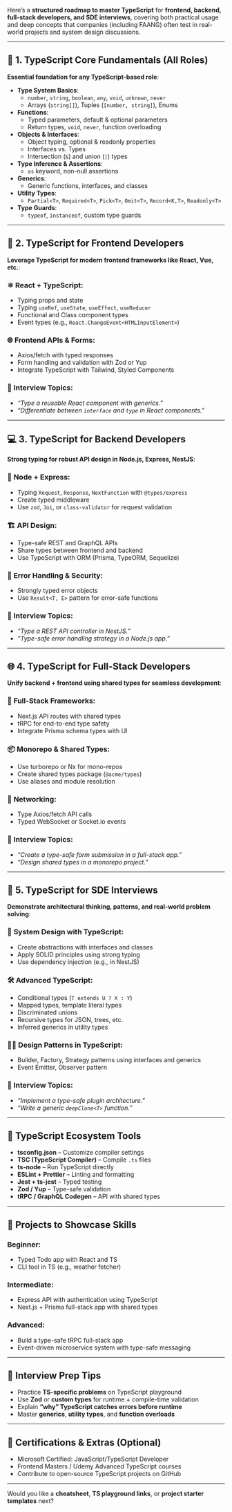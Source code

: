 Here’s a **structured roadmap to master TypeScript** for **frontend, backend, full-stack developers, and SDE interviews**, covering both practical usage and deep concepts that companies (including FAANG) often test in real-world projects and system design discussions.

---

## 🧠 **1. TypeScript Core Fundamentals (All Roles)**  
**Essential foundation for any TypeScript-based role**:  
- **Type System Basics**:  
  - `number`, `string`, `boolean`, `any`, `void`, `unknown`, `never`  
  - Arrays (`string[]`), Tuples (`[number, string]`), Enums  
- **Functions**:  
  - Typed parameters, default & optional parameters  
  - Return types, `void`, `never`, function overloading  
- **Objects & Interfaces**:  
  - Object typing, optional & readonly properties  
  - Interfaces vs. Types  
  - Intersection (`&`) and union (`|`) types  
- **Type Inference & Assertions**:  
  - `as` keyword, non-null assertions  
- **Generics**:  
  - Generic functions, interfaces, and classes  
- **Utility Types**:  
  - `Partial<T>`, `Required<T>`, `Pick<T>`, `Omit<T>`, `Record<K,T>`, `Readonly<T>`  
- **Type Guards**:  
  - `typeof`, `instanceof`, custom type guards  

---

## 🎨 **2. TypeScript for Frontend Developers**  
**Leverage TypeScript for modern frontend frameworks like React, Vue, etc.**:

### ⚛️ **React + TypeScript**:  
- Typing props and state  
- Typing `useRef`, `useState`, `useEffect`, `useReducer`  
- Functional and Class component types  
- Event types (e.g., `React.ChangeEvent<HTMLInputElement>`)  

### 🌐 **Frontend APIs & Forms**:  
- Axios/fetch with typed responses  
- Form handling and validation with Zod or Yup  
- Integrate TypeScript with Tailwind, Styled Components  

### 🧠 **Interview Topics**:  
- *“Type a reusable React component with generics.”*  
- *“Differentiate between `interface` and `type` in React components.”*

---

## 💻 **3. TypeScript for Backend Developers**  
**Strong typing for robust API design in Node.js, Express, NestJS**:

### 🧱 **Node + Express**:  
- Typing `Request`, `Response`, `NextFunction` with `@types/express`  
- Create typed middleware  
- Use `zod`, `Joi`, or `class-validator` for request validation  

### 🏗️ **API Design**:  
- Type-safe REST and GraphQL APIs  
- Share types between frontend and backend  
- Use TypeScript with ORM (Prisma, TypeORM, Sequelize)  

### 🔐 **Error Handling & Security**:  
- Strongly typed error objects  
- Use `Result<T, E>` pattern for error-safe functions  

### 🧠 **Interview Topics**:  
- *“Type a REST API controller in NestJS.”*  
- *“Type-safe error handling strategy in a Node.js app.”*

---

## 🌐 **4. TypeScript for Full-Stack Developers**  
**Unify backend + frontend using shared types for seamless development**:

### 🧩 **Full-Stack Frameworks**:  
- Next.js API routes with shared types  
- tRPC for end-to-end type safety  
- Integrate Prisma schema types with UI  

### 📦 **Monorepo & Shared Types**:  
- Use turborepo or Nx for mono-repos  
- Create shared types package (`@acme/types`)  
- Use aliases and module resolution  

### 📡 **Networking**:  
- Type Axios/fetch API calls  
- Typed WebSocket or Socket.io events  

### 🧠 **Interview Topics**:  
- *“Create a type-safe form submission in a full-stack app.”*  
- *“Design shared types in a monorepo project.”*

---

## 🧠 **5. TypeScript for SDE Interviews**
**Demonstrate architectural thinking, patterns, and real-world problem solving**:

### 📐 **System Design with TypeScript**:  
- Create abstractions with interfaces and classes  
- Apply SOLID principles using strong typing  
- Use dependency injection (e.g., in NestJS)  

### 🛠️ **Advanced TypeScript**:  
- Conditional types (`T extends U ? X : Y`)  
- Mapped types, template literal types  
- Discriminated unions  
- Recursive types for JSON, trees, etc.  
- Inferred generics in utility types  

### 👨‍💻 **Design Patterns in TypeScript**:  
- Builder, Factory, Strategy patterns using interfaces and generics  
- Event Emitter, Observer pattern  

### 🧠 **Interview Topics**:  
- *“Implement a type-safe plugin architecture.”*  
- *“Write a generic `deepClone<T>` function.”*

---

## 🔧 **TypeScript Ecosystem Tools**
- **tsconfig.json** – Customize compiler settings  
- **TSC (TypeScript Compiler)** – Compile `.ts` files  
- **ts-node** – Run TypeScript directly  
- **ESLint + Prettier** – Linting and formatting  
- **Jest + ts-jest** – Typed testing  
- **Zod / Yup** – Type-safe validation  
- **tRPC / GraphQL Codegen** – API with shared types  

---

## 🚀 **Projects to Showcase Skills**
### Beginner:
- Typed Todo app with React and TS  
- CLI tool in TS (e.g., weather fetcher)  

### Intermediate:
- Express API with authentication using TypeScript  
- Next.js + Prisma full-stack app with shared types  

### Advanced:
- Build a type-safe tRPC full-stack app  
- Event-driven microservice system with type-safe messaging

---

## 🧪 **Interview Prep Tips**
- Practice **TS-specific problems** on TypeScript playground  
- Use **Zod** or **custom types** for runtime + compile-time validation  
- Explain **“why” TypeScript catches errors before runtime**  
- Master **generics**, **utility types**, and **function overloads**

---

## 📜 **Certifications & Extras (Optional)**  
- Microsoft Certified: JavaScript/TypeScript Developer  
- Frontend Masters / Udemy Advanced TypeScript courses  
- Contribute to open-source TypeScript projects on GitHub  

---

Would you like a **cheatsheet**, **TS playground links**, or **project starter templates** next?